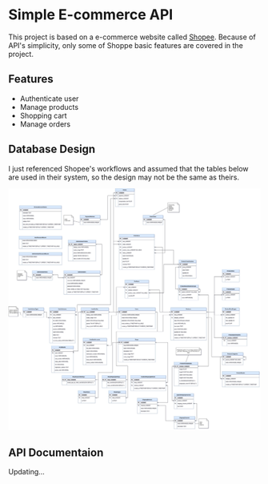 # Simple E-commerce API

This project is based on a e-commerce website called [Shopee](https://shopee.vn/). Because of API's simplicity, only some of Shoppe basic features are covered in the project.

## Features

- Authenticate user
- Manage products
- Shopping cart
- Manage orders

## Database Design

I just referenced Shopee's workflows and assumed that the tables below are used in their system, so the design may not be the same as theirs.

![E-commerce Database Design](/docs/img/database.jpg)

## API Documentaion

Updating...
